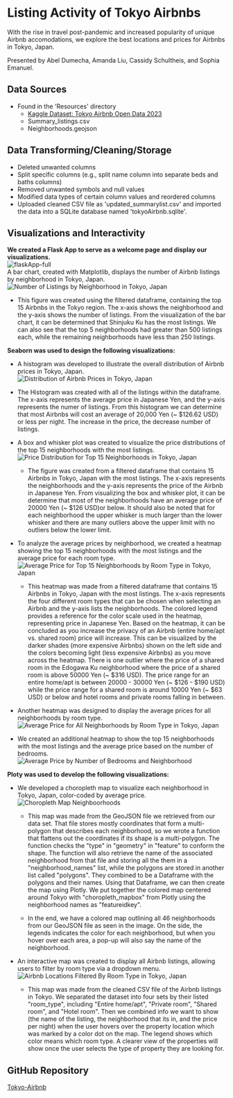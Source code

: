 # Listing Activity of Tokyo Airbnbs
With the rise in travel post-pandemic and increased popularity of unique Airbnb accomodations, we explore the best locations and prices for Airbnbs in Tokyo, Japan.

Presented by Abel Dumecha, Amanda Liu, Cassidy Schultheis, and Sophia Emanuel.

## Data Sources
- Found in the 'Resources' directory
  - [Kaggle Dataset: Tokyo Airbnb Open Data 2023](https://www.kaggle.com/datasets/lucamassaron/tokyo-airbnb-open-data-2023?select=reviews.csv)
  - Summary_listings.csv
  - Neighborhoods.geojson

## Data Transforming/Cleaning/Storage
- Deleted unwanted columns
- Split specific columns (e.g., split name column into separate beds and baths columns)
- Removed unwanted symbols and null values
- Modified data types of certain column values and reordered columns
- Uploaded cleaned CSV file as 'updated_summarylist.csv' and imported the data into a SQLite database named 'tokyoAirbnb.sqlite'.
 
 ## Visualizations and Interactivity
 
**We created a Flask App to serve as a welcome page and display our visualizations.** <br>
![flaskApp-full](Resources/flask_welcome_page.png) <br>
A bar chart, created with Matplotlib, displays the number of Airbnb listings by neighborhood in Tokyo, Japan.
![Number of Listings by Neighborhood in Tokyo, Japan](Resources/barchart_of_neighborhoodlistings_in_tokyo.png) <br>

 - This figure was created using the filtered dataframe, containing the top 15 Airbnbs in the Tokyo region. The x-axis shows the neighborhood and the y-axis shows the number of listings. From the visualization of the bar chart, it can be determined that Shinjuku Ku has the most listings. We can also see that the top 5 neighborhoods had greater than 500 listings each, while the remaining neighborhoods have less than 250 listings. <br>

**Seaborn was used to design the following visualizations:** <br>

- A histogram was developed to illustrate the overall distribution of Airbnb prices in Tokyo, Japan. <br>
![Distribution of Airbnb Prices in Tokyo, Japan](Resources/histogram_of_prices_in_tokyo.png) <br>

 - The Histogram was created with all of the listings within the dataframe. The x-axis represents the average price in Japanese Yen, and the y-axis represents the numer of listings. From this histogram we can determine that most Airbnbs will cost an average of 20,000 Yen (~ $126.62 USD) or less per night. The increase in the price, the decrease number of listings.

- A box and whisker plot was created to visualize the price distributions of the top 15 neighborhoods with the most listings. <br>
![Price Distribution for Top 15 Neighborhoods in Tokyo, Japan](Resources/price_distribution.png)<br>

  - The figure was created from a filtered dataframe that contains 15 Airbnbs in Tokyo, Japan with the most listings. The x-axis represents the neighborhoods and the y-axis represents the price of the Airbnb in Japanese Yen. From visualizing the box and whisker plot, it can be determine that most of the neighborhoods have an average price of 20000 Yen (~ $126 USD)or below. It should also be noted that for each neighborhood the upper whisker is much larger than the lower whisker and there are many outliers above the upper limit with no outliers below the lower limit. 

- To analyze the average prices by neighborhood, we created a heatmap showing the top 15 neighborhoods with the most listings and the average price for each room type. <br>
![Average Price for Top 15 Neighborhoods by Room Type in Tokyo, Japan](Resources/HeatMapTop15AveragePricebyNeighbourhoodandRoomType.png) <br>

  - This heatmap was made from a filtered dataframe that contains 15 Airbnbs in Tokyo, Japan with the most listings. The x-axis represents the four different room types that can be chosen when selecting an Airbnb and the y-axis lists the neighborhoods. The colored legend provides a reference for the color scale used in the heatmap, representing price in Japanese Yen. Based on the heatmap, it can be concluded as you increase the privacy of an Airbnb (entire home/apt vs. shared room) price will increase. This can be visualized by the darker shades (more expensive Airbnbs) shown on the left side and the colors becoming light (less expensive Airbnbs) as you move across the heatmap. There is one outlier where the price of a shared room in the Edogawa Ku neighborhood where the price of a shared room is above 50000 Yen (~ $316 USD). The price range for an entire home/apt is between 20000 - 30000 Yen (~ $126 - $190 USD) while the price range for a shared room is around 10000 Yen (~ $63 USD) or below and hotel rooms and private rooms falling in between. 

- Another heatmap was designed to display the average prices for all neighborhoods by room type.<br>
![Average Price for All Neighborhoods by Room Type in Tokyo, Japan](Resources/HeatMapAllAveragePricebyNeighbourhoodandRoomType.png) <br>

- We created an additional heatmap to show the top 15 neighborhoods with the most listings and the average price based on the number of bedrooms. <br>
![Average Price by Number of Bedrooms and Neighborhood](Resources/HeatMapTop15AveragePricebyNeighborhoodandBedrooms.png) <br>

**Ploty was used to develop the following visualizations:** <br>

- We developed a choropleth map to visualize each neighborhood in Tokyo, Japan, color-coded by average price. <br>
![Choropleth Map Neighboorhoods](Resources/choropleth_map_neighborhoods.png) <br>

  - This map was made from the GeoJSON file we retrieved from our data set. That file stores mostly coordinates that form a multi-polygon that describes each neighborhood, so we wrote a function that flattens out the coordinates if its shape is a multi-polygon. The function checks the "type" in "geometry" in "feature" to conform the shape. The function will also retrieve the name of the associated neighborhood from that file and storing all the them in a "neighborhood_names" list, while the polygons are stored in another list called "polygons". They combined to be a Dataframe with the polygons and their names. Using that Dataframe, we can then create the map using Plotly. We put together the colored map centered around Tokyo with "choropleth_mapbox" from Plotly using the neighborhood names as "featureidkey".

  - In the end, we have a colored map outlining all 46 neighborhoods from our GeoJSON file as seen in the image. On the side, the legends indicates the color for each neighborhood, but when you hover over each area, a pop-up will also say the name of the neighborhood.

- An interactive map was created to display all Airbnb listings, allowing users to filter by room type via a dropdown menu. <br>
![Airbnb Locations Filtered By Room Type in Tokyo, Japan](Resources/Tokyo_Airbnb_Map_Room_Type.png) <br>

  - This map was made from the cleaned CSV file of the Airbnb listings in Tokyo. We separated the dataset into four sets by their listed "room_type", including "Entire home/apt", "Private room", "Shared room", and "Hotel room". Then we combined info we want to show (the name of the listing, the neighborhood that its in, and the price per night) when the user hovers over the property location which was marked by a color dot on the map. The legend shows which color means which room type. A clearer view of the properties will show once the user selects the type of property they are looking for.

## GitHub Repository

[Tokyo-Airbnb](https://github.com/sophiagemanuel/Tokyo-Airbnb)
